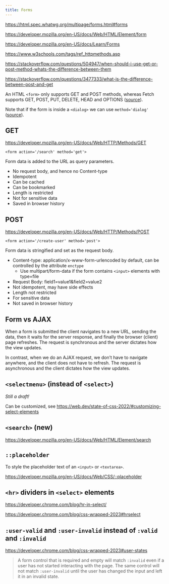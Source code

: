```yaml
---
title: Forms
---
```


https://html.spec.whatwg.org/multipage/forms.html#forms

https://developer.mozilla.org/en-US/docs/Web/HTML/Element/form

https://developer.mozilla.org/en-US/docs/Learn/Forms

https://www.w3schools.com/tags/ref_httpmethods.asp

https://stackoverflow.com/questions/504947/when-should-i-use-get-or-post-method-whats-the-difference-between-them

https://stackoverflow.com/questions/3477333/what-is-the-difference-between-post-and-get

An HTML `<form>` only supports GET and POST methods, whereas Fetch supports GET, POST, PUT, DELETE, HEAD and OPTIONS ([source](https://fetch.spec.whatwg.org/#methods)).

Note that if the form is inside a `<dialog>` we can use `method='dialog'` ([source](https://developer.mozilla.org/en-US/docs/Web/HTML/Element/form#attr-method)).

## GET

https://developer.mozilla.org/en-US/docs/Web/HTTP/Methods/GET

`<form action='/search' method='get'>`

Form data is added to the URL as query parameters.

- No request body, and hence no Content-type
- Idempotent
- Can be cached
- Can be bookmarked
- Length is restricted
- Not for sensitive data
- Saved in browser history

## POST

https://developer.mozilla.org/en-US/docs/Web/HTTP/Methods/POST

`<form action='/create-user' method='post'>`

Form data is stringified and set as the request body.

- Content-type: application/x-www-form-urlencoded by default, can be controlled by the attribute `enctype`
  - Use multipart/form-data if the form contains `<input>` elements with type=file
- Request Body: field1=value1&field2=value2
- Not idempotent, may have side effects
- Length not restricted
- For sensitive data
- Not saved in browser history

## Form vs AJAX

When a form is submitted the client navigates to a new URL, sending the data, then it waits for the server response, and finally the browser (client) page refreshes. The request is synchronous and the server dictates how the view updates.

In contrast, when we do an AJAX request, we don’t have to navigate anywhere, and the client does not have to refresh. The request is asynchronous and the client dictates how the view updates.

## `<selectmenu>` (instead of `<select>`)

_Still a draft!_

Can be customized, see https://web.dev/state-of-css-2022/#customizing-select-elements

## `<search>` (new)

https://developer.mozilla.org/en-US/docs/Web/HTML/Element/search

## `::placeholder`

To style the placeholder text of an `<input>` or `<textarea>`.

https://developer.mozilla.org/en-US/docs/Web/CSS/::placeholder

## `<hr>` dividers in `<select>` elements

https://developer.chrome.com/blog/hr-in-select/

https://developer.chrome.com/blog/css-wrapped-2023#hrselect

## `:user-valid` and `:user-invalid` instead of `:valid` and `:invalid`

https://developer.chrome.com/blog/css-wrapped-2023#user-states

> A form control that is required and empty will match `:invalid` even if a user has not started interacting with the page. The same control will not match `:user-invalid` until the user has changed the input and left it in an invalid state.
